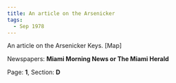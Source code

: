 ```yaml
---  
title: An article on the Arsenicker  
tags:  
  - Sep 1978  
---  
```

  
An article on the Arsenicker Keys. [Map]  
  
Newspapers: **Miami Morning News or The Miami Herald**  
  
Page: **1**, Section: **D** 
